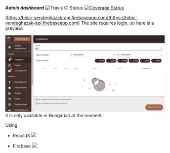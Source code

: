 ***Admin dashboard*** ![Travis CI Status](https://img.shields.io/travis/bibic-vendeghazak/admin.svg?branch=develop) [![Coverage Status](https://img.shields.io/coveralls/bibic-vendeghazak/admin/develop.svg)](https://coveralls.io/github/bibic-vendeghazak/admin?branch=develop)

[https://bibic-vendeghazak-api.firebaseapp.com](https://bibic-vendeghazak-api.firebaseapp.com)
The site requires login, so here is a preview:


![](https://raw.githubusercontent.com/bibic-vendeghazak/admin/master/preview/preview-2018-08-20.png)
It is only available in Hungarian at the moment.

Using:
- ReactJS [<img src="https://upload.wikimedia.org/wikipedia/commons/thumb/a/a7/React-icon.svg/640px-React-icon.svg.png" width=24>
](https://facebook.github.io/react/) 

- Firebase [<img src="https://firebase.google.com/_static/images/firebase/touchicon-180.png" width=20>](firebase.google.com)
